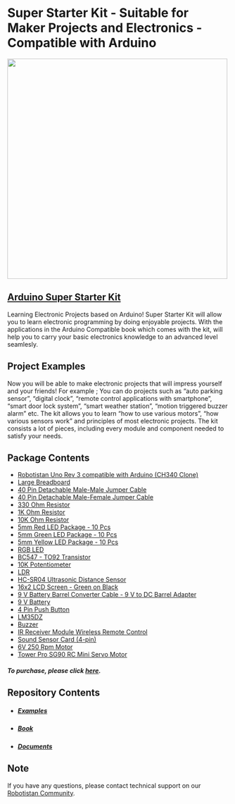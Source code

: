 # Super Starter Kit - Suitable for Maker Projects and Electronics - Compatible with Arduino
<img src="https://user-images.githubusercontent.com/111511331/190384178-0fa8a94a-5945-4244-8437-a41a20871928.jpg" width="500" height="500">



## [Arduino Super Starter Kit](https://shop.robotistan.com/products/electronic-super-starter-kit-suitable-for-maker-projects-and-electronics-compatible-with-arduino-super-starter-pack-for-beginners "Heading link")
Learning Electronic Projects based on Arduino! Super Starter Kit will allow you to learn electronic programming by doing enjoyable projects. With the applications in the Arduino Compatible book which comes with the kit, will help you to carry your basic electronics knowledge to an advanced level seamlesly.


## Project Examples
Now you will be able to make electronic projects that will impress yourself and your friends! For example ; You can do projects such as “auto parking sensor”, “digital clock”, “remote control applications with smartphone”, “smart door lock system”, “smart weather station”, “motion triggered buzzer alarm” etc. The kit allows you to learn “how to use various motors”, “how various sensors work” and principles of most electronic projects. The kit consists a lot of pieces, including every module and component needed to satisfy your needs.

## Package Contents

- [Robotistan Uno Rev 3 compatible with Arduino (CH340 Clone)](https://shop.robotistan.com/products/robotistan-uno-with-headers-for-arduino-with-usb-cable-usb-chip-ch340?_pos=2&_sid=8430ed98f&_ss=r "Heading Link")
- [Large Breadboard](https://shop.robotistan.com/products/standart-size-breadboard-830-holes?_pos=2&_sid=f37302e21&_ss=r "Heading Link")
- [40 Pin Detachable Male-Male Jumper Cable](https://shop.robotistan.com/products/jumper-wires-standards-26-awg-40-pack?_pos=1&_sid=e681b5c50&_ss=r "Heading Link")
- [40 Pin Detachable Male-Female Jumper Cable](https://shop.robotistan.com/products/jumper-wires-standards-26-awg-40-pack?_pos=1&_sid=e681b5c50&_ss=r "Heading Link")
- [330 Ohm Resistor](https://www.robotistan.com/14w-330r-direnc-paketi-10-adet "Heading Link")
- [1K Ohm Resistor](https://www.robotistan.com/14w-1k-direnc-paketi-10-adet "Heading Link")
- [10K Ohm Resistor](https://www.robotistan.com/14w-10k-direnc-paketi-10-adet "Heading Link")
- [5mm Red LED Package - 10 Pcs](https://www.robotistan.com/5mm-kirmizi-led-paketi-10-adet "Heading Link")
- [5mm Green LED Package - 10 Pcs](https://www.robotistan.com/5mm-yesil-led-paketi-10-adet "Heading Link")
- [5mm Yellow LED Package - 10 Pcs](https://www.robotistan.com/5mm-sari-led-paketi-10-adet "Heading Link")
- [RGB LED](https://www.robotistan.com/5mm-seffaf-rgb-led "Heading Link")
- [BC547 - TO92 Transistor](https://www.robotistan.com/bc547-to92 "Heading Link")
- [10K Potentiometer](https://www.robotistan.com/10k-potansiyometre-ayarli-direnc "Heading Link")
- [LDR](https://www.robotistan.com/5mm-ldr "Heading Link")
- [HC-SR04 Ultrasonic Distance Sensor](https://www.robotistan.com/hc-sr04-ultrasonik-mesafe-sensoru "Heading Link")
- [16x2 LCD Screen - Green on Black](https://shop.robotistan.com/products/16x2-lcd-screen-green-on-black?_pos=1&_sid=25c1e7228&_ss=r "Heading Link")
- [9 V Battery Barrel Converter Cable - 9 V to DC Barrel Adapter](https://shop.robotistan.com/products/9-v-battery-barrel-converter-cable-9-v-to-dc-barrel-adapter?_pos=2&_sid=ffdcd27e9&_ss=r "Heading Link")
- [9 V Battery](https://www.robotistan.com/gp-ultra-9v-pil "Heading Link")
- [4 Pin Push Button](https://www.robotistan.com/4-pinli-push-buton-siyah-6x6x5mm "Heading Link")
- [LM35DZ](https://www.robotistan.com/lm35 "Heading Link")
- [Buzzer](https://www.robotistan.com/buzzer "Heading Link")
- [IR Receiver Module Wireless Remote Control ](https://www.robotistan.com/ir-alici-verici-kumanda-seti-ir-receiver-module-wireless-remote-control-k "Heading Link")
- [Sound Sensor Card (4-pin)](https://shop.robotistan.com/products/sound-sensor-4pin "Heading Link")
- [6V 250 Rpm Motor](https://shop.robotistan.com/products/6v-250-rpm-motor-and-wheel-set?_pos=2&_sid=a4a1ec608&_ss=r "Heading Link")
- [Tower Pro SG90 RC Mini Servo Motor](https://shop.robotistan.com/products/tower-pro-sg90-rc-mini-servo-motor?_pos=5&_sid=a4a1ec608&_ss=r "Heading Link")


##### To purchase, please click [here](https://shop.robotistan.com/products/electronic-super-starter-kit-suitable-for-maker-projects-and-electronics-compatible-with-arduino-super-starter-pack-for-beginners "Heading Link").

## Repository Contents
- ##### [Examples](https://github.com/Robotistan/ArduinoSuperStarterKit/tree/main/Examples "Heading link") 
- ##### [Book](https://github.com/Robotistan/ArduinoSuperStarterKit/tree/main/Book "Heading link")
- ##### [Documents](https://github.com/Robotistan/ArduinoSuperStarterKit/tree/main/Documents "Heading link")

## Note
If you have any questions, please contact technical support on our [Robotistan Community](https://community.robotistan.com/).

